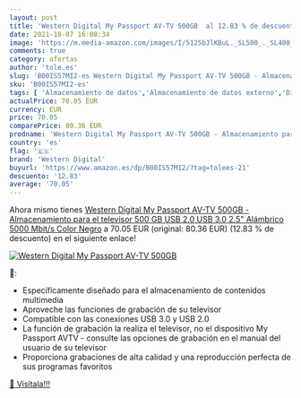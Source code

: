```yaml
---
layout: post
title: 'Western Digital My Passport AV-TV 500GB  al 12.83 % de descuento'
date: 2021-10-07 16:08:34
image: 'https://m.media-amazon.com/images/I/5125bJlKBuL._SL500_._SL400_.jpg'
comments: true
category: ofertas
author: 'tole.es'
slug: 'B00IS57MI2-es Western Digital My Passport AV-TV 500GB - Almacenamiento...'
sku: 'B00IS57MI2-es'
tags: [ 'Almacenamiento de datos','Almacenamiento de datos externo','Discos duros externos','Informática','televisor','western digital', ]
actualPrice: 70.05 EUR
currency: EUR
price: 70.05
comparePrice: 80.36 EUR
prodname: 'Western Digital My Passport AV-TV 500GB - Almacenamiento para el televisor  500 GB  USB 2.0  USB 3.0  2.5"  Alámbrico  5000 Mbit/s   Color Negro'
country: 'es'
flag: '🇪🇸'
brand: 'Western Digital'
buyurl: 'https://www.amazon.es/dp/B00IS57MI2/?tag=tolees-21'
descuento: '12.83'
average: '70.05'
---
```


Ahora mismo tienes [Western Digital My Passport AV-TV 500GB - Almacenamiento para el televisor  500 GB  USB 2.0  USB 3.0  2.5"  Alámbrico  5000 Mbit/s   Color Negro](https://www.amazon.es/dp/B00IS57MI2/?tag=tolees-21) a 70.05 EUR (original: 80.36 EUR) (12.83 %  de descuento) en el siguiente enlace!

[![Western Digital My Passport AV-TV 500GB ](https://m.media-amazon.com/images/I/5125bJlKBuL._SL500_._SL400_.jpg)](https://www.amazon.es/dp/B00IS57MI2/?tag=tolees-21)

🔎:

- Específicamente diseñado para el almacenamiento de contenidos multimedia
- Aproveche las funciones de grabación de su televisor
- Compatible con las conexiones USB 3.0 y USB 2.0
- La función de grabación la realiza el televisor, no el dispositivo My Passport AVTV - consulte las opciones de grabación en el manual del usuario de su televisor
- Proporciona grabaciones de alta calidad y una reproducción perfecta de sus programas favoritos

[🛒 Visítala!!!](https://www.amazon.es/dp/B00IS57MI2/?tag=tolees-21)
